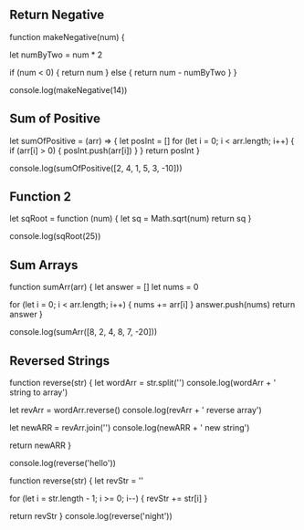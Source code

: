 ## Return Negative

function makeNegative(num) {

let numByTwo = num \* 2

if (num < 0) {
return num
} else {
return num - numByTwo
}
}

console.log(makeNegative(14))

## Sum of Positive

let sumOfPositive = (arr) => {
let posInt = []
for (let i = 0; i < arr.length; i++) {
if (arr[i] > 0) {
posInt.push(arr[i])
}
}
return posInt
}

console.log(sumOfPositive([2, 4, 1, 5, 3, -10]))

## Function 2

let sqRoot = function (num) {
let sq = Math.sqrt(num)
return sq
}

console.log(sqRoot(25))

## Sum Arrays

function sumArr(arr) {
let answer = []
let nums = 0

for (let i = 0; i < arr.length; i++) {
nums += arr[i]
}
answer.push(nums)
return answer
}

console.log(sumArr([8, 2, 4, 8, 7, -20]))

## Reversed Strings

function reverse(str) {
let wordArr = str.split('')
console.log(wordArr + ' string to array')

let revArr = wordArr.reverse()
console.log(revArr + ' reverse array')

let newARR = revArr.join('')
console.log(newARR + ' new string')

return newARR
}

console.log(reverse('hello'))

<!-- ----------------OR---------------- -->

function reverse(str) {
let revStr = ''

for (let i = str.length - 1; i >= 0; i--) {
revStr += str[i]
}

return revStr
}
console.log(reverse('night'))
